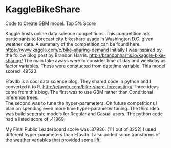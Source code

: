 # KaggleBikeShare
Code to Create GBM model. Top 5% Score

Kaggle hosts online data science competitions.  This competition ask participants to forecast city bikeshare usage in Washington D.C. given weather data. A summary of the competition can be found here.
https://www.kaggle.com/c/bike-sharing-demand
Initially I was inspired by the follow blog post by Brandon Harris.
http://brandonharris.io/kaggle-bike-sharing/
The main take aways were to consider time of day and weekday as factor variables.  These were constucted from datetime variable.
This model scored .49523

Efavdb is a cool data science blog.  They shared code in python and I converted it to R.
http://efavdb.com/bike-share-forecasting/
Three ideas came from this blog.  The first was to use GBM rather than Conditional Inference trees.  
The second was to tune the hyper-parameters.  On future competitions I plan on spending even more time hyper-parameter tuning.
The third idea was build seperate models for Regular and Casual users.
The python code had a listed score of .41969

My Final Public Leaderboard score was .37936. (111 out of 3252)
I used different hyper-parameters than Efavdb.
I also added some transforms of the weather variables that provided some lift.
